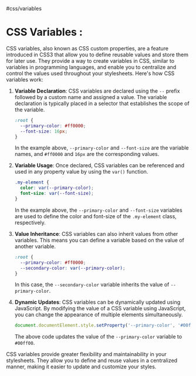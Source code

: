 #css/variables
# CSS Variables :
CSS variables, also known as CSS custom properties, are a feature introduced in CSS3 that allow you to define reusable values and store them for later use. They provide a way to create variables in CSS, similar to variables in programming languages, and enable you to centralize and control the values used throughout your stylesheets. Here's how CSS variables work:

1. **Variable Declaration**:
   CSS variables are declared using the `--` prefix followed by a custom name and assigned a value. The variable declaration is typically placed in a selector that establishes the scope of the variable.

   ```css
   :root {
     --primary-color: #ff0000;
     --font-size: 16px;
   }
   ```

   In the example above, `--primary-color` and `--font-size` are the variable names, and `#ff0000` and `16px` are the corresponding values.

2. **Variable Usage**:
   Once declared, CSS variables can be referenced and used in any property value by using the `var()` function.

   ```css
   .my-element {
     color: var(--primary-color);
     font-size: var(--font-size);
   }
   ```

   In the example above, the `--primary-color` and `--font-size` variables are used to define the color and font-size of the `.my-element` class, respectively.

3. **Value Inheritance**:
   CSS variables can also inherit values from other variables. This means you can define a variable based on the value of another variable.

   ```css
   :root {
     --primary-color: #ff0000;
     --secondary-color: var(--primary-color);
   }
   ```

   In this case, the `--secondary-color` variable inherits the value of `--primary-color`.

4. **Dynamic Updates**:
   CSS variables can be dynamically updated using JavaScript. By modifying the value of a CSS variable using JavaScript, you can change the appearance of multiple elements simultaneously.

   ```javascript
   document.documentElement.style.setProperty('--primary-color', '#00ff00');
   ```

   The above code updates the value of the `--primary-color` variable to `#00ff00`.

CSS variables provide greater flexibility and maintainability in your stylesheets. They allow you to define and reuse values in a centralized manner, making it easier to update and customize your styles.